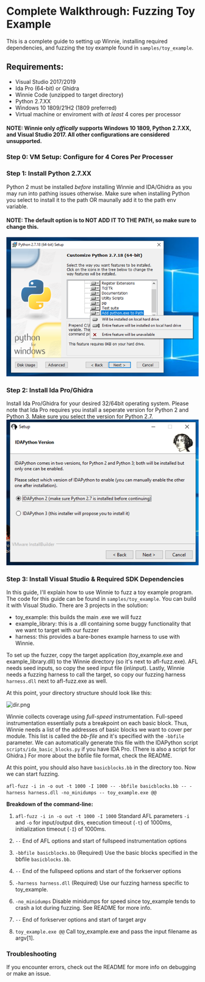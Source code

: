 # Complete Walkthrough: Fuzzing Toy Example
This is a complete guide to setting up Winnie, installing required dependencies, and fuzzing the toy example found in `samples/toy_example`. 

## Requirements:
* Visual Studio 2017/2019
* Ida Pro (64-bit) or Ghidra 
* Winnie Code (unzipped to target directory)
* Python 2.7.XX 
* Windows 10 1809/21H2 (1809 preferred)
* Virtual machine or enviroment with *at least* 4 cores per processor
#### NOTE: Winnie only *offically* supports Windows 10 1809, Python 2.7.XX, and Visual Studio 2017. All other configurations are considered unsupported. 

### Step 0: VM Setup: Configure for 4 Cores Per Processer


### Step 1: Install Python 2.7.XX 
Python 2 must be installed *before* installing Winnie and IDA/Ghidra as you may run into pathing issues otherwise. Make sure when installing Python you select to install it to the path OR maunally add it to the path env variable. 
#### NOTE: The default option is to NOT ADD IT TO THE PATH, so make sure to change this. 
![installPythonToPath.png](./installPythonToPath.png)

### Step 2: Install Ida Pro/Ghidra 
Install Ida Pro/Ghidra for your desired 32/64bit operating system. Please note that Ida Pro requires you install a seperate version for Python 2 and Python 3. Make sure you select the version for Python 2.7. 
![idaInstdall.png](./idaInstall.png)

### Step 3: Install Visual Studio & Required SDK Dependencies



In this guide, I'll explain how to use Winnie to fuzz a toy example program. The code for this guide can be found in `samples/toy_example`. You can build it with Visual Studio. There are 3 projects in the solution:

 - toy_example: this builds the main .exe we will fuzz
 - example_library: this is a .dll containing some buggy functionality that we want to target with our fuzzer
 - harness: this provides a bare-bones example harness to use with Winnie.

To set up the fuzzer, copy the target application (toy_example.exe and example_library.dll) to the Winnie directory (so it's next to afl-fuzz.exe). AFL needs seed inputs, so copy the seed input file (in\input). Lastly, Winnie needs a fuzzing harness to call the target, so copy our fuzzing harness `harness.dll` next to afl-fuzz.exe as well.

At this point, your directory structure should look like this:

![dir.png](./dir.png)

Winnie collects coverage using *full-speed* instrumentation. Full-speed instrumentation essentially puts a breakpoint on each basic block. Thus, Winnie needs a list of the addresses of basic blocks we want to cover per module. This list is called the *bb-file* and it's specified with the `-bbfile` parameter. We can automatically generate this file with the IDAPython script `scripts/ida_basic_blocks.py` if you have IDA Pro. (There is also a script for Ghidra.) For more about the bbfile file format, check the README.

At this point, you should also have `basicblocks.bb` in the directory too. Now we can start fuzzing.

`afl-fuzz -i in -o out -t 1000 -I 1000 -- -bbfile basicblocks.bb -- -harness harness.dll -no_minidumps -- toy_example.exe @@`

**Breakdown of the command-line:**

1. `afl-fuzz -i in -o out -t 1000 -I 1000` Standard AFL parameters `-i` and `-o` for input/output dirs, execution timeout (`-t`) of 1000ms, initialization timeout (`-I`) of 1000ms.

2. `--` End of AFL options and start of fullspeed instrumentation options

3. `-bbfile basicblocks.bb` (Required) Use the basic blocks specified in the bbfile `basicblocks.bb`.

4. `--` End of the fullspeed options and start of the forkserver options

5. `-harness harness.dll` (Required) Use our fuzzing harness specific to toy_example.

6. `-no_minidumps` Disable minidumps for speed since toy_example tends to crash a lot during fuzzing. See README for more info.

7. `--` End of forkserver options and start of target argv

8. `toy_example.exe @@` Call toy_example.exe and pass the input filename as argv[1].

### Troubleshooting 

If you encounter errors, check out the README for more info on debugging or make an issue.
